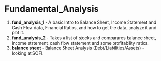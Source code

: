 # Fundamental_Analysis
1) **fund_analysis_1** - A basic Intro to Balance Sheet, Income Statement and Cash Flow data, Financial Ratios, and how to get the data, analyze it and plot it. 
2) **fund_analysis_2** - Takes a list of stocks and comparares balance sheet, income statement, cash flow statement and some profitability ratios.
3) **balance sheet**   - Balance Sheet Analysis (Debt/Liabilities/Assets) - looking at SOFI.  
